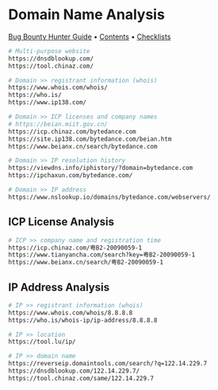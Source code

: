 # Domain Name Analysis

[Bug Bounty Hunter Guide](../../) • [Contents](../../readme/table-of-contents.md) • [Checklists](../../readme/pentest-checklists.md)

```sh
# Multi-purpose website
https://dnsdblookup.com/
https://tool.chinaz.com/

# Domain >> registrant information (whois)
https://www.whois.com/whois/
https://who.is/
https://www.ip138.com/

# Domain >> ICP licenses and company names
# https://beian.miit.gov.cn/
https://icp.chinaz.com/bytedance.com
https://site.ip138.com/bytedance.com/beian.htm
https://www.beianx.cn/search/bytedance.com

# Domain >> IP resolution history
https://viewdns.info/iphistory/?domain=bytedance.com
https://ipchaxun.com/bytedance.com/

# Domain >> IP address
https://www.nslookup.io/domains/bytedance.com/webservers/
```

## ICP License Analysis

```bash
# ICP >> company name and registration time
https://icp.chinaz.com/粤B2-20090059-1
https://www.tianyancha.com/search?key=粤B2-20090059-1
https://www.beianx.cn/search/粤B2-20090059-1
```

## IP Address Analysis

```bash
# IP >> registrant information (whois)
https://www.whois.com/whois/8.8.8.8
https://who.is/whois-ip/ip-address/8.8.8.8

# IP >> location
https://tool.lu/ip/

# IP >> domain name
https://reverseip.domaintools.com/search/?q=122.14.229.7
https://dnsdblookup.com/122.14.229.7/
https://tool.chinaz.com/same/122.14.229.7
```
